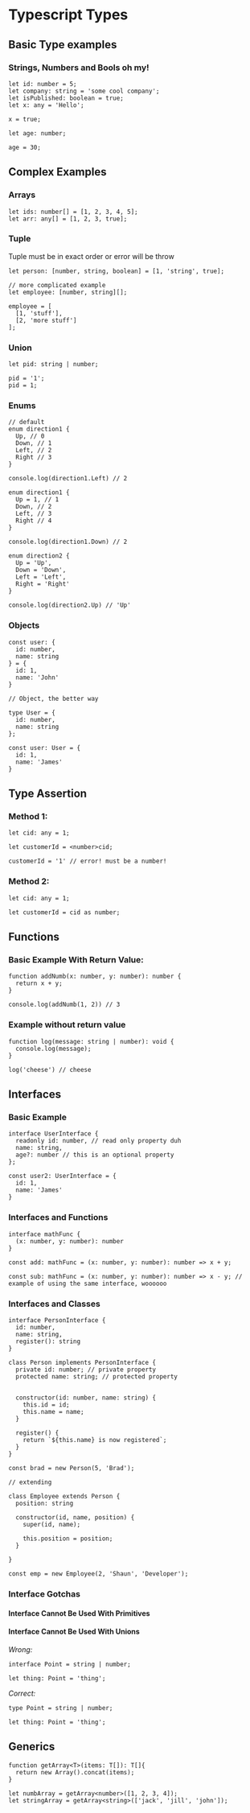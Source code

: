# Typescript Types

## Basic Type examples

### Strings, Numbers and Bools oh my!
```
let id: number = 5;
let company: string = 'some cool company';
let isPublished: boolean = true;
let x: any = 'Hello';

x = true;

let age: number;

age = 30;
```

## Complex Examples

### Arrays
```
let ids: number[] = [1, 2, 3, 4, 5];
let arr: any[] = [1, 2, 3, true];
```

### Tuple
Tuple must be in exact order or error will be throw
```
let person: [number, string, boolean] = [1, 'string', true];

// more complicated example
let employee: [number, string][];

employee = [
  [1, 'stuff'], 
  [2, 'more stuff']
];
```

### Union
```
let pid: string | number;

pid = '1';
pid = 1;
```

### Enums
```
// default
enum direction1 {
  Up, // 0
  Down, // 1
  Left, // 2
  Right // 3
}

console.log(direction1.Left) // 2

enum direction1 {
  Up = 1, // 1
  Down, // 2
  Left, // 3
  Right // 4
}

console.log(direction1.Down) // 2

enum direction2 {
  Up = 'Up',
  Down = 'Down', 
  Left = 'Left', 
  Right = 'Right'
}

console.log(direction2.Up) // 'Up'

````

### Objects
```
const user: {
  id: number,
  name: string
} = {
  id: 1,
  name: 'John'
}

// Object, the better way

type User = {
  id: number,
  name: string
};

const user: User = {
  id: 1,
  name: 'James'
}
```

## Type Assertion

### Method 1:
```
let cid: any = 1;

let customerId = <number>cid;

customerId = '1' // error! must be a number!
```

### Method 2:
```
let cid: any = 1;

let customerId = cid as number;
```

## Functions
### Basic Example With Return Value:
```
function addNumb(x: number, y: number): number {
  return x + y;
}

console.log(addNumb(1, 2)) // 3
```

### Example without return value
```
function log(message: string | number): void {
  console.log(message);
}

log('cheese') // cheese
```

## Interfaces

### Basic Example
```
interface UserInterface {
  readonly id: number, // read only property duh
  name: string,
  age?: number // this is an optional property
};

const user2: UserInterface = {
  id: 1,
  name: 'James'
}

```

### Interfaces and Functions
```
interface mathFunc {
  (x: number, y: number): number
}

const add: mathFunc = (x: number, y: number): number => x + y;

const sub: mathFunc = (x: number, y: number): number => x - y; // example of using the same interface, woooooo

```

### Interfaces and Classes
```
interface PersonInterface {
  id: number,
  name: string,
  register(): string
}

class Person implements PersonInterface {
  private id: number; // private property
  protected name: string; // protected property
  
  
  constructor(id: number, name: string) {
    this.id = id;
    this.name = name;
  }

  register() {
    return `${this.name} is now registered`;
  }
}

const brad = new Person(5, 'Brad');

// extending

class Employee extends Person {
  position: string
  
  constructor(id, name, position) {
    super(id, name);

    this.position = position;
  }

}

const emp = new Employee(2, 'Shaun', 'Developer');
```

### Interface Gotchas

#### Interface Cannot Be Used With Primitives

#### Interface Cannot Be Used With Unions
*Wrong:*
```
interface Point = string | number;

let thing: Point = 'thing';
```

*Correct:*
```
type Point = string | number;

let thing: Point = 'thing';
```

## Generics

```
function getArray<T>(items: T[]): T[]{
  return new Array().concat(items);
}

let numbArray = getArray<number>([1, 2, 3, 4]);
let stringArray = getArray<string>(['jack', 'jill', 'john']);


```
